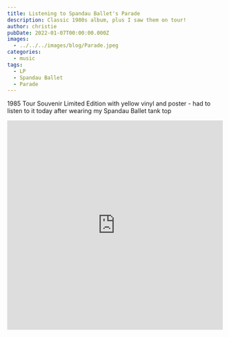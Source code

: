 ```yaml
---
title: Listening to Spandau Ballet's Parade
description: Classic 1980s album, plus I saw them on tour!
author: christie
pubDate: 2022-01-07T00:00:00.000Z
images:
  - ../../../images/blog/Parade.jpeg
categories:
  - music
tags:
  - LP
  - Spandau Ballet
  - Parade
---
```


1985 Tour Souvenir Limited Edition with yellow vinyl and poster - had to listen to it today after wearing my Spandau Ballet tank top

<iframe src="https://www.facebook.com/plugins/post.php?href=https%3A%2F%2Fwww.facebook.com%2Fchris1.tham%2Fposts%2Fpfbid034JNQyRpahFjDGnN3xpAAUUMweLsQehrqqdegVME68tjm34SZ4gPFjcsxL6RzWkgbl&show_text=true&width=500" width="500" height="486" style="border:none;overflow:hidden" scrolling="no" frameborder="0" allowfullscreen="true" allow="autoplay; clipboard-write; encrypted-media; picture-in-picture; web-share"></iframe>

